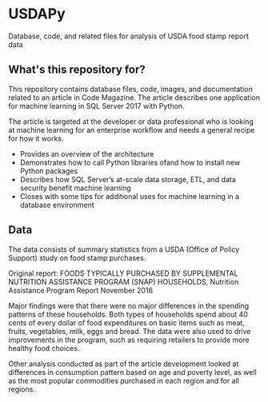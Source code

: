 # USDAPy
Database, code,  and related files for analysis of USDA food stamp report data

## What's this repository for?

This repository contains database files, code, images, and documentation related to an article in Code Magazine. The article describes one application for machine learning in SQL Server 2017 with Python. 

The article is targeted at the developer or data professional who is looking at machine learning for an enterprise workflow and needs a general recipe for how it works. 
- Provides an overview of the architecture
- Demonstrates how to call Python libraries ofand how to install new Python packages
- Describes how SQL Server’s at-scale data storage, ETL, and data security benefit machine learning
- Closes with some tips for additional uses for machine learning in a database environment

## Data

The data consists of summary statistics from a USDA (Office of Policy Support) study on food stamp purchases. 

Original report: FOODS TYPICALLY PURCHASED BY SUPPLEMENTAL NUTRITION ASSISTANCE PROGRAM (SNAP) HOUSEHOLDS, Nutrition Assistance Program Report November 2016

Major findings were that there were no major differences in the spending patterns of these households. Both types of households spend about 40 cents of every dollar of food expenditures on basic items such as meat, fruits, vegetables, milk, eggs and bread. The data were also used to drive improvements in the program, such as requiring retailers to provide more healthy food choices.

Other analysis conducted as part of the article development looked at differences in consumption pattern based on age and poverty level, as well as the most popular commodities purchased in each region and for all regions.
